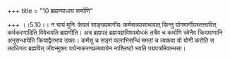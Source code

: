 +++
title = "10 ब्रह्मण्याधाय कर्माणि"

+++
।।5.10।। न चायं मुनिः केवलं साङ्ख्यमार्गीयः कर्मसन्न्यासाभावात् किन्तु
योगमार्गीयस्तत्त्ववित् कर्मकरणादिति विवेचयति ब्रह्मणीति। अत्र ब्रह्मपदं
ब्रह्मयज्ञविषयबोधकं तत्रैव च कर्माणि स्वेनैव क्रियमाणानि अनुसन्धायेति
क्रियाद्वैतभाव उक्तः। कर्मसु च सङ्गं फलाभिसन्धिं ममतां च त्यक्त्वा यो
योगी करोति स तदधिगतः ब्रह्मवित् जीवन्मुक्तः पापेनाकरणप्रत्यवायेन
नाश्लिष्टो भवति पद्मपत्रमिवाम्भसा।
